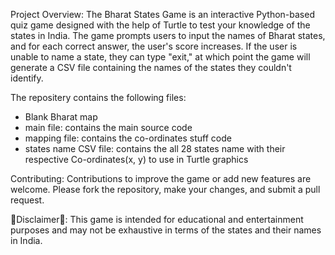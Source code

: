 Project Overview:
The Bharat States Game is an interactive Python-based quiz game designed with the help of Turtle to test your knowledge of the states in India. The game prompts users to input the names of Bharat states, and for each correct answer, the user's score increases. If the user is unable to name a state, they can type "exit," at which point the game will generate a CSV file containing the names of the states they couldn't identify. 

The repositery contains the following files:
- Blank Bharat map
- main file: contains the main source code
- mapping file: contains the co-ordinates stuff code
- states name CSV file: contains the all 28 states name with their respective Co-ordinates(x, y) to use in Turtle graphics

Contributing:
Contributions to improve the game or add new features are welcome. Please fork the repository, make your changes, and submit a pull request.

🚨Disclaimer🚨:
This game is intended for educational and entertainment purposes and may not be exhaustive in terms of the states and their names in India.




